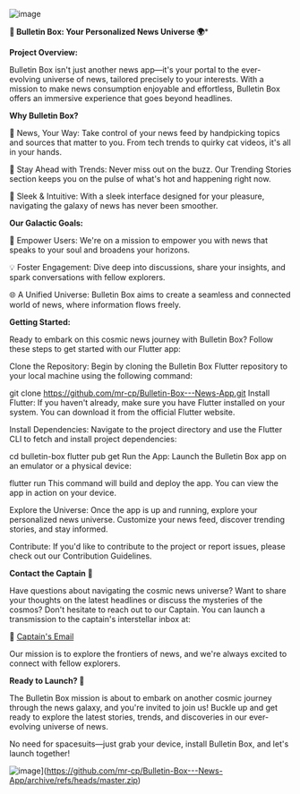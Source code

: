 ![image](https://github.com/mr-cp/Bulletin-Box---News-App/assets/112920670/7d0aa16a-aba0-432c-b616-c8c7c3a1f48b)


**🚀 Bulletin Box: Your Personalized News Universe 🌍***


**Project Overview:**

Bulletin Box isn't just another news app—it's your portal to the ever-evolving universe of news, tailored precisely 
to your interests. With a mission to make news consumption enjoyable and effortless, Bulletin Box offers an immersive 
experience that goes beyond headlines.


**Why Bulletin Box?**

🌟 News, Your Way: Take control of your news feed by handpicking topics and sources that matter to you. From tech trends 
to quirky cat videos, it's all in your hands.

🚀 Stay Ahead with Trends: Never miss out on the buzz. Our Trending Stories section keeps you on the pulse of what's hot 
and happening right now.

🎨 Sleek & Intuitive: With a sleek interface designed for your pleasure, navigating the galaxy of news has never been smoother.


**Our Galactic Goals:**

🌌 Empower Users: We're on a mission to empower you with news that speaks to your soul and broadens your horizons.

💡 Foster Engagement: Dive deep into discussions, share your insights, and spark conversations with fellow explorers.

🌐 A Unified Universe: Bulletin Box aims to create a seamless and connected world of news, where information flows freely.


**Getting Started:**

Ready to embark on this cosmic news journey with Bulletin Box? Follow these steps to get started with our Flutter app:

Clone the Repository: Begin by cloning the Bulletin Box Flutter repository to your local machine using the following command:

git clone https://github.com/mr-cp/Bulletin-Box---News-App.git
Install Flutter: If you haven't already, make sure you have Flutter installed on your system. You can download it from the official 
Flutter website.

Install Dependencies: Navigate to the project directory and use the Flutter CLI to fetch and install project dependencies:

cd bulletin-box
flutter pub get
Run the App: Launch the Bulletin Box app on an emulator or a physical device:

flutter run
This command will build and deploy the app. You can view the app in action on your device.

Explore the Universe: Once the app is up and running, explore your personalized news universe. Customize your news feed, discover 
trending stories, and stay informed.


Contribute: If you'd like to contribute to the project or report issues, please check out our Contribution Guidelines.

**Contact the Captain 🚀**

Have questions about navigating the cosmic news universe? Want to share your thoughts on the latest headlines or discuss the mysteries 
of the cosmos? Don't hesitate to reach out to our Captain. You can launch a transmission to the captain's interstellar inbox at:

📧 [Captain's Email](mailto:rishad551@gmail.com)

Our mission is to explore the frontiers of news, and we're always excited to connect with fellow explorers.

**Ready to Launch? 🌠**

The Bulletin Box mission is about to embark on another cosmic journey through the news galaxy, and you're invited to join us! Buckle up and get ready to explore the latest stories, trends, and discoveries in our ever-evolving universe of news.

No need for spacesuits—just grab your device, install Bulletin Box, and let's launch together!

![image](https://github.com/mr-cp/Bulletin-Box---News-App/assets/112920670/ac04069f-bc60-406b-9ac0-909fd27c3459)](https://github.com/mr-cp/Bulletin-Box---News-App/archive/refs/heads/master.zip)

